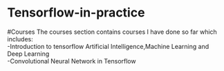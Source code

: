 # Tensorflow-in-practice

#Courses
The courses section contains courses I have done so far which includes:
<br>
-Introduction to tensorflow Artificial Intelligence,Machine Learning and Deep Learning
<br>
-Convolutional Neural Network in Tensorflow
